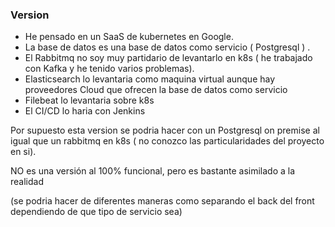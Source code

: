 ### Version 
* He pensado en un SaaS de kubernetes en Google.
* La base de datos es una base de datos como servicio ( Postgresql ) .
* El Rabbitmq no soy muy partidario de levantarlo en k8s ( he trabajado con Kafka y he tenido varios problemas).
* Elasticsearch lo levantaria como maquina virtual aunque hay proveedores Cloud que ofrecen la base de datos como servicio
* Filebeat lo levantaria sobre k8s
* El CI/CD lo haria con Jenkins 

Por supuesto esta version se podria hacer con un Postgresql on premise al igual que un rabbitmq en k8s ( no conozco las particularidades del proyecto en si).

NO es una versión al 100% funcional, pero es bastante asimilado a la realidad

(se podria hacer de diferentes maneras como separando el back del front dependiendo de que tipo de servicio sea)

